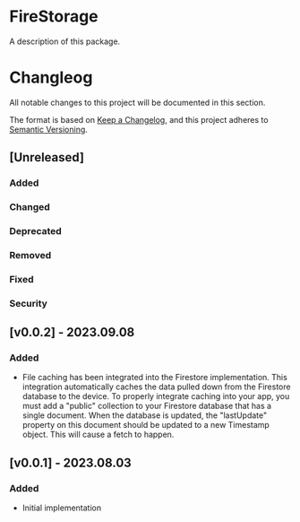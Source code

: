 # FireStorage

A description of this package.

# Changleog
All notable changes to this project will be documented in this section.

The format is based on [Keep a Changelog](https://keepachangelog.com/en/1.0.0/),
and this project adheres to [Semantic Versioning](https://semver.org/spec/v2.0.0.html).

## [Unreleased]

### Added

### Changed

### Deprecated

### Removed

### Fixed

### Security

## [v0.0.2] - 2023.09.08

### Added
- File caching has been integrated into the Firestore implementation. This integration automatically caches the data pulled down from the Firestore database to the device. To properly integrate caching into your app, you must add a "public" collection to your Firestore database that has a single document. When the database is updated, the "lastUpdate" property on this document should be updated to a new Timestamp object. This will cause a fetch to happen.

## [v0.0.1] - 2023.08.03

### Added
- Initial implementation
